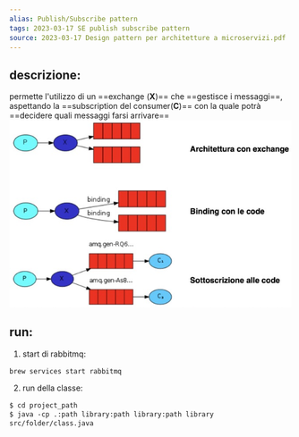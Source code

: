 ```yaml
---
alias: Publish/Subscribe pattern
tags: 2023-03-17 SE publish subscribe pattern
source: 2023-03-17 Design pattern per architetture a microservizi.pdf
---
```


## descrizione:
permette l'utilizzo di un ==exchange (**X**)== che ==gestisce i messaggi==, aspettando la ==subscription del consumer(**C**)== con la quale potrà ==decidere quali messaggi farsi arrivare==
![](./img/pubsub.jpeg)

## run:
1. start di rabbitmq:
```
brew services start rabbitmq
```
2. run della classe:
```
$ cd project_path
$ java -cp .:path library:path library:path library src/folder/class.java
```